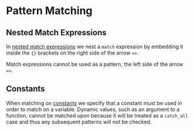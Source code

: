 # Pattern Matching

## Nested Match Expressions

In [nested match expressions](../../language/control-flow/match/complex/nested-expression.md) we nest a `match` expression by embedding it inside the `{}` brackets on the right side of the arrow `=>`.

Match expressions cannot be used as a pattern, the left side of the arrow `=>`.

## Constants

When matching on [constants](../../language/control-flow/match/complex/constant.md) we specify that a constant must be used in order to match on a variable. Dynamic values, such as an argument to a function, cannot be matched upon because it will be treated as a `catch_all` case and thus any subsequent patterns will not be checked.

